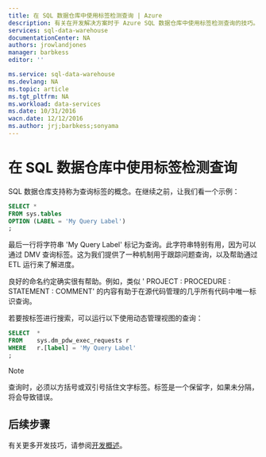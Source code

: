 ```yaml
---
title: 在 SQL 数据仓库中使用标签检测查询 | Azure
description: 有关在开发解决方案时于 Azure SQL 数据仓库中使用标签检测查询的技巧。
services: sql-data-warehouse
documentationCenter: NA
authors: jrowlandjones
manager: barbkess
editor: ''

ms.service: sql-data-warehouse
ms.devlang: NA
ms.topic: article
ms.tgt_pltfrm: NA
ms.workload: data-services
ms.date: 10/31/2016
wacn.date: 12/12/2016
ms.author: jrj;barbkess;sonyama
---
```


# 在 SQL 数据仓库中使用标签检测查询
SQL 数据仓库支持称为查询标签的概念。在继续之前，让我们看一个示例：

```sql
SELECT *
FROM sys.tables
OPTION (LABEL = 'My Query Label')
;
```

最后一行将字符串 'My Query Label' 标记为查询。此字符串特别有用，因为可以通过 DMV 查询标签。这为我们提供了一种机制用于跟踪问题查询，以及帮助通过 ETL 运行来了解进度。

良好的命名约定确实很有帮助。例如，类似 ' PROJECT : PROCEDURE : STATEMENT : COMMENT' 的内容有助于在源代码管理的几乎所有代码中唯一标识查询。

若要按标签进行搜索，可以运行以下使用动态管理视图的查询：

```sql
SELECT  *
FROM    sys.dm_pdw_exec_requests r
WHERE   r.[label] = 'My Query Label'
;
```

> [!NOTE]
> 查询时，必须以方括号或双引号括住文字标签。标签是一个保留字，如果未分隔，将会导致错误。

## 后续步骤
有关更多开发技巧，请参阅[开发概述][development overview]。

<!--Image references-->

<!--Article references-->
[development overview]: ./sql-data-warehouse-overview-develop.md

<!--MSDN references-->

<!--Other Web references-->

<!---HONumber=Mooncake_1205_2016-->